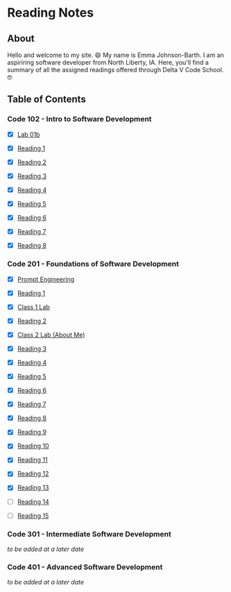 # Reading Notes

## About

Hello and welcome to my site. :smile: My name is Emma Johnson-Barth. I am an aspiriring software developer from North Liberty, IA. Here, you'll find a summary of all the assigned readings offered through Delta V Code School. :nerd_face:

## Table of Contents

### Code 102 - Intro to Software Development

- [x] [Lab 01b](102/Lab01b.md)

- [x] [Reading 1](102/Read01.md)

- [x] [Reading 2](102/Read02.md)

- [x] [Reading 3](102/Read03.md)

- [x] [Reading 4](102/Read04.md)

- [x] [Reading 5](102/Read05.md)

- [x] [Reading 6](102/Read06.md)

- [x] [Reading 7](102/Read07.md)

- [x] [Reading 8](102/Read08.md)

### Code 201 - Foundations of Software Development

- [x] [Prompt Engineering](201/prompt-engineering.md)

- [x] [Reading 1](201/Readings/201Read01.md)

- [x] [Class 1 Lab](201/Class1Lab/index.html)

- [x] [Reading 2](201/Readings/201Read02.md)

- [x] [Class 2 Lab (About Me)](201/AboutMe/index.html)

- [x] [Reading 3](201/Readings/201Read03.md)

- [x] [Reading 4](201/Readings/201Read04.md)

- [x] [Reading 5](201/Readings/201Read05.md)

- [x] [Reading 6](201/Readings/201Read06.md)

- [x] [Reading 7](201/Readings/201Read07.md)

- [x] [Reading 8](201/Readings/201Read08.md)

- [x] [Reading 9](201/Readings/201Read09.md)

- [x] [Reading 10](201/Readings/201Read10.md)

- [x] [Reading 11](201/Readings/201Read11.md)

- [x] [Reading 12](201/Readings/201Read12.md)

- [x] [Reading 13](201/Readings/201Read13.md)

- [ ] [Reading 14](201/Readings/201Read14.md)

- [ ] [Reading 15](201/Readings/201Read15.md)

### Code 301 - Intermediate Software Development

*to be added at a later date*

### Code 401 - Advanced Software Development

*to be added at a later date*

